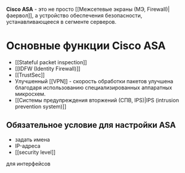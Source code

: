  **Cisco ASA** -  это не просто [[Межсетевые экраны (МЭ, Firewall)|фаервол]], а устройство обеспечения безопасности, устанавливающееся в сегменте серверов.

# Основные функции Cisco ASA
- [[Stateful packet inspection]]
- [[IDFW (Identity Firewall)]]
- [[TrustSec]]
- Улучшенный [[VPN]] - скорость обработки пакетов улучшена благодаря использованию специализированных аппаратных микросхем.
- [[Системы предупреждения вторжений (СПВ, IPS)|IPS (intrusion prevention system)]]


## Обязательное условие для настройки ASA

- задать имена
- IP-адреса
- [[security level]]

для интерфейсов